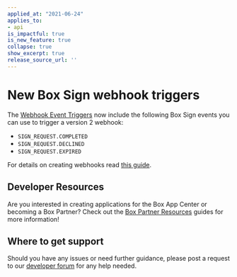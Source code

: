 ```yaml
---
applied_at: "2021-06-24"
applies_to: 
- api
is_impactful: true
is_new_feature: true
collapse: true
show_excerpt: true
release_source_url: ''
---
```


# New Box Sign webhook triggers

The [Webhook Event Triggers][1] now include the following Box Sign events you can use to trigger a version 2 webhook:

* `SIGN_REQUEST.COMPLETED`
* `SIGN_REQUEST.DECLINED`
* `SIGN_REQUEST.EXPIRED`

For details on creating webhooks read [this guide][2].

<!-- more -->


## Developer Resources

Are you interested in creating applications for the Box App Center or becoming a Box Partner? Check out the
[Box Partner Resources][2] guides for more information!

## Where to get support

Should you have any issues or need further guidance, please post a request to
our [developer forum][1] for any help needed.

[1]: g://webhooks/triggers
[2]: g://webhooks/v2/create-v2
[3]: https://support.box.com/hc/en-us/community/topics/360001932973-Platform-and-Developer-Forum
[4]: https://support.box.com/hc/en-us/sections/360009473734-Box-Partner-Resources


